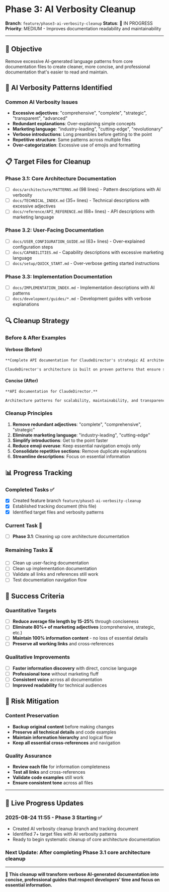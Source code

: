 # Phase 3: AI Verbosity Cleanup

**Branch**: `feature/phase3-ai-verbosity-cleanup`
**Status**: 🔄 IN PROGRESS
**Priority**: MEDIUM - Improves documentation readability and maintainability

---

## 🎯 **Objective**

Remove excessive AI-generated language patterns from core documentation files to create cleaner, more concise, and professional documentation that's easier to read and maintain.

## 🚨 **AI Verbosity Patterns Identified**

### **Common AI Verbosity Issues**
- **Excessive adjectives**: "comprehensive", "complete", "strategic", "transparent", "advanced"
- **Redundant explanations**: Over-explaining simple concepts
- **Marketing language**: "industry-leading", "cutting-edge", "revolutionary"
- **Verbose introductions**: Long preambles before getting to the point
- **Repetitive structure**: Same patterns across multiple files
- **Over-categorization**: Excessive use of emojis and formatting

## 📋 **Target Files for Cleanup**

### **Phase 3.1: Core Architecture Documentation**
- [ ] `docs/architecture/PATTERNS.md` (98 lines) - Pattern descriptions with AI verbosity
- [ ] `docs/TECHNICAL_INDEX.md` (35+ lines) - Technical descriptions with excessive adjectives
- [ ] `docs/reference/API_REFERENCE.md` (68+ lines) - API descriptions with marketing language

### **Phase 3.2: User-Facing Documentation**
- [ ] `docs/USER_CONFIGURATION_GUIDE.md` (63+ lines) - Over-explained configuration steps
- [ ] `docs/CAPABILITIES.md` - Capability descriptions with excessive marketing language
- [ ] `docs/setup/QUICK_START.md` - Over-verbose getting started instructions

### **Phase 3.3: Implementation Documentation**
- [ ] `docs/IMPLEMENTATION_INDEX.md` - Implementation descriptions with AI patterns
- [ ] `docs/development/guides/*.md` - Development guides with verbose explanations

## 🔍 **Cleanup Strategy**

### **Before & After Examples**

#### **Verbose (Before)**
```markdown
**Complete API documentation for ClaudeDirector's strategic AI architecture.**

ClaudeDirector's architecture is built on proven patterns that ensure scalability, maintainability, and transparency. Each pattern category addresses specific architectural concerns:
```

#### **Concise (After)**
```markdown
**API documentation for ClaudeDirector.**

Architecture patterns for scalability, maintainability, and transparency:
```

### **Cleanup Principles**
1. **Remove redundant adjectives**: "complete", "comprehensive", "strategic"
2. **Eliminate marketing language**: "industry-leading", "cutting-edge"
3. **Simplify introductions**: Get to the point faster
4. **Reduce emoji overuse**: Keep essential navigation emojis only
5. **Consolidate repetitive sections**: Remove duplicate explanations
6. **Streamline descriptions**: Focus on essential information

## 📊 **Progress Tracking**

### **Completed Tasks** ✅
- [x] Created feature branch `feature/phase3-ai-verbosity-cleanup`
- [x] Established tracking document (this file)
- [x] Identified target files and verbosity patterns

### **Current Task** 🔄
- [ ] **Phase 3.1**: Cleaning up core architecture documentation

### **Remaining Tasks** ⏳
- [ ] Clean up user-facing documentation
- [ ] Clean up implementation documentation
- [ ] Validate all links and references still work
- [ ] Test documentation navigation flow

## 🎯 **Success Criteria**

### **Quantitative Targets**
- [ ] **Reduce average file length by 15-25%** through conciseness
- [ ] **Eliminate 80%+ of marketing adjectives** (comprehensive, strategic, etc.)
- [ ] **Maintain 100% information content** - no loss of essential details
- [ ] **Preserve all working links** and cross-references

### **Qualitative Improvements**
- [ ] **Faster information discovery** with direct, concise language
- [ ] **Professional tone** without marketing fluff
- [ ] **Consistent voice** across all documentation
- [ ] **Improved readability** for technical audiences

## 🚨 **Risk Mitigation**

### **Content Preservation**
- **Backup original content** before making changes
- **Preserve all technical details** and code examples
- **Maintain information hierarchy** and logical flow
- **Keep all essential cross-references** and navigation

### **Quality Assurance**
- **Review each file** for information completeness
- **Test all links** and cross-references
- **Validate code examples** still work
- **Ensure consistent tone** across all files

---

## 🔄 **Live Progress Updates**

### **2025-08-24 11:55** - Phase 3 Starting ✅
- Created AI verbosity cleanup branch and tracking document
- Identified 7+ target files with AI verbosity patterns
- Ready to begin systematic cleanup of core architecture documentation

### **Next Update**: After completing Phase 3.1 core architecture cleanup

---

**🎯 This cleanup will transform verbose AI-generated documentation into concise, professional guides that respect developers' time and focus on essential information.**
